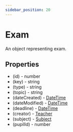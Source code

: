 ```yaml
---
sidebar_position: 20
---
```


# Exam

An object representing exam.

## Properties
- (id) - number
- (key) - string
- (type) - string
- (topic) - string
- (dateCreated) - [DateTime](./date_time)
- (dateModified) - [DateTime](./date_time)
- (deadline) - [DateTime](./date_time)
- (creator) - [Teacher](./teacher)
- (subject) - [Subject](./subject)
- (pupilId) - number

